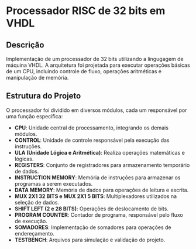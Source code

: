 # Processador RISC de 32 bits em VHDL

## Descrição
Implementação de um processador de 32 bits utilizando a lingugagem de máquina VHDL. A arquitetura foi projetada para executar operações básicas de um CPU, incluindo controle de fluxo, operações aritméticas e manipulação de memória.

## Estrutura do Projeto
O processador foi dividido em diversos módulos, cada um responsável por uma função específica:

- **CPU**: Unidade central de processamento, integrando os demais módulos.
- **CONTROL**: Unidade de controle responsável pela execução das instruções.
- **ULA (Unidade Lógica e Aritmética)**: Realiza operações matemáticas e lógicas.
- **REGISTERS**: Conjunto de registradores para armazenamento temporário de dados.
- **INSTRUCTION MEMORY**: Memória de instruções para armazenar os programas a serem executados.
- **DATA MEMORY**: Memória de dados para operações de leitura e escrita.
- **MUX 2X1 32 BITS e MUX 2X1 5 BITS**: Multiplexadores utilizados na seleção de dados.
- **SHIFT LEFT (2 e 28 BITS)**: Operações de deslocamento de bits.
- **PROGRAM COUNTER**: Contador de programa, responsável pelo fluxo de execução.
- **SOMADORES**: Implementação de somadores para operações de endereçamento.
- **TESTBENCH**: Arquivos para simulação e validação do projeto.
